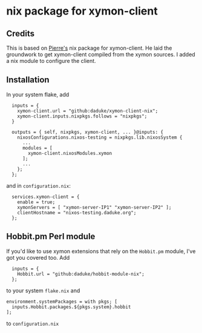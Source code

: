 # nix package for xymon-client

## Credits

This is based on [Pierre's](https://plmlab.math.cnrs.fr/nix/xymon-client) nix package for xymon-client. He laid the groundwork to get xymon-client compiled from the xymon sources. I added a nix module to configure the client.

## Installation

In your system flake, add
```
  inputs = {
    xymon-client.url = "github:daduke/xymon-client-nix";
    xymon-client.inputs.nixpkgs.follows = "nixpkgs";
  }

  outputs = { self, nixpkgs, xymon-client, ... }@inputs: {
    nixosConfigurations.nixos-testing = nixpkgs.lib.nixosSystem {
      ...
      modules = [
        xymon-client.nixosModules.xymon
      ];
      ...
    };
  };
```

and in `configuration.nix`:
```
  services.xymon-client = {
    enable = true;
    xymonServers = [ "xymon-server-IP1" "xymon-server-IP2" ];
    clientHostname = "nixos-testing.daduke.org";
  };
```

## Hobbit.pm Perl module

If you'd like to use xymon extensions that rely on the `Hobbit.pm` module, I've got you covered too. Add
```
  inputs = {
    Hobbit.url = "github:daduke/hobbit-module-nix";
  };
```
to your system `flake.nix` and
```
environment.systemPackages = with pkgs; [
  inputs.Hobbit.packages.${pkgs.system}.hobbit
];
```
to `configuration.nix`
